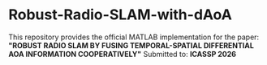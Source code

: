 # Robust-Radio-SLAM-with-dAoA

This repository provides the official MATLAB implementation for the paper:
**"ROBUST RADIO SLAM BY FUSING TEMPORAL-SPATIAL DIFFERENTIAL AOA INFORMATION COOPERATIVELY"**
Submitted to: **ICASSP 2026**

